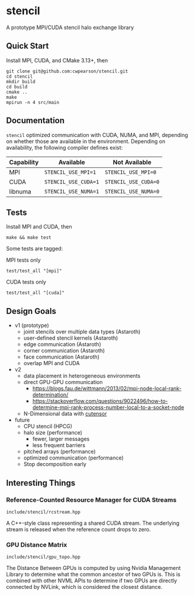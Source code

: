 # stencil

A prototype MPI/CUDA stencil halo exchange library

## Quick Start

Install MPI, CUDA, and CMake 3.13+, then

```
git clone git@github.com:cwpearson/stencil.git
cd stencil
mkdir build
cd build
cmake ..
make
mpirun -n 4 src/main
```

## Documentation

`stencil` optimized communication with CUDA, NUMA, and MPI, depending on whether those are available in the environment.
Depending on availability, the following compiler defines exist:

| Capability | Available | Not Available |
|-|-|-|
| MPI | `STENCIL_USE_MPI=1` | `STENCIL_USE_MPI=0` |
| CUDA | `STENCIL_USE_CUDA=1` | `STENCIL_USE_CUDA=0` |
| libnuma | `STENCIL_USE_NUMA=1` | `STENCIL_USE_NUMA=0` |


## Tests

Install MPI and CUDA, then

```
make && make test
```

Some tests are tagged:

MPI tests only
```
test/test_all "[mpi]"
```

CUDA tests only
```
test/test_all "[cuda]"
```

## Design Goals
  * v1 (prototype)
    * joint stencils over multiple data types (Astaroth)
    * user-defined stencil kernels (Astaroth)
    * edge communication (Astaroth)
    * corner communication (Astaroth)
    * face communication (Astaroth)
    * overlap MPI and CUDA
  * v2
    * data placement in heterogeneous environments
    * direct GPU-GPU communication
      * https://blogs.fau.de/wittmann/2013/02/mpi-node-local-rank-determination/
      * https://stackoverflow.com/questions/9022496/how-to-determine-mpi-rank-process-number-local-to-a-socket-node   
    * N-Dimensional data with [cutensor](https://docs.nvidia.com/cuda/cutensor/index.html)
  * future
    * CPU stencil (HPCG)
    * halo size (performance)
      * fewer, larger messages
      * less frequent barriers
    * pitched arrays (performance)
    * optimized communication (performance)
    * Stop decomposition early


## Interesting Things

### Reference-Counted Resource Manager for CUDA Streams

`include/stencil/rcstream.hpp`

A C++-style class representing a shared CUDA stream.
The underlying stream is released when the reference count drops to zero.

### GPU Distance Matrix

`include/stencil/gpu_topo.hpp`

The Distance Between GPUs is computed by using Nvidia Management Library to determine what the common ancestor of two GPUs is.
This is combined with other NVML APIs to determine if two GPUs are directly connected by NVLink, which is considered the closest distance.
